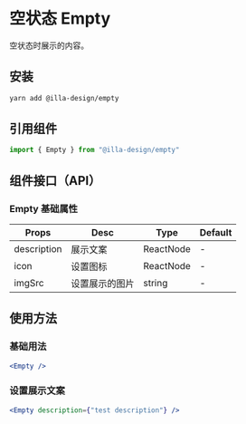 # 空状态 Empty

空状态时展示的内容。

## 安装

```bash
yarn add @illa-design/empty
```

## 引用组件

```jsx
import { Empty } from "@illa-design/empty"
```

## 组件接口（API）

### Empty 基础属性

| Props       | Desc           | Type      | Default |
| ----------- | -------------- | --------- | ------- |
| description | 展示文案       | ReactNode | -       |
| icon        | 设置图标       | ReactNode | -       |
| imgSrc      | 设置展示的图片 | string    | -       |

## 使用方法

### 基础用法

```jsx
<Empty />
```

### 设置展示文案

```jsx
<Empty description={"test description"} />
```
